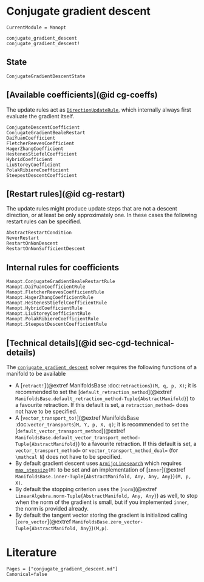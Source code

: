 
# Conjugate gradient descent

```@meta
CurrentModule = Manopt
```

```@docs
conjugate_gradient_descent
conjugate_gradient_descent!
```

## State

```@docs
ConjugateGradientDescentState
```

## [Available coefficients](@id cg-coeffs)

The update rules act as [`DirectionUpdateRule`](@ref), which internally always first evaluate the gradient itself.

```@docs
ConjugateDescentCoefficient
ConjugateGradientBealeRestart
DaiYuanCoefficient
FletcherReevesCoefficient
HagerZhangCoefficient
HestenesStiefelCoefficient
HybridCoefficient
LiuStoreyCoefficient
PolakRibiereCoefficient
SteepestDescentCoefficient
```

## [Restart rules](@id cg-restart)

The update rules might produce update steps that are not a descent direction, or at least
be only approximately one. In these cases the following restart rules can be specified.

```@docs
AbstractRestartCondition
NeverRestart
RestartOnNonDescent
RestartOnNonSufficientDescent
```

## Internal rules for coefficients

```@docs
Manopt.ConjugateGradientBealeRestartRule
Manopt.DaiYuanCoefficientRule
Manopt.FletcherReevesCoefficientRule
Manopt.HagerZhangCoefficientRule
Manopt.HestenesStiefelCoefficientRule
Manopt.HybridCoefficientRule
Manopt.LiuStoreyCoefficientRule
Manopt.PolakRibiereCoefficientRule
Manopt.SteepestDescentCoefficientRule
```

## [Technical details](@id sec-cgd-technical-details)

The [`conjugate_gradient_descent`](@ref) solver requires the following functions of a manifold to be available

* A [`retract!`](@extref ManifoldsBase :doc:`retractions`)`(M, q, p, X)`; it is recommended to set the [`default_retraction_method`](@extref `ManifoldsBase.default_retraction_method-Tuple{AbstractManifold}`) to a favourite retraction. If this default is set, a `retraction_method=` does not have to be specified.
* A [`vector_transport_to!`](@extref ManifoldsBase :doc:`vector_transports`)`M, Y, p, X, q)`; it is recommended to set the [`default_vector_transport_method`](@extref `ManifoldsBase.default_vector_transport_method-Tuple{AbstractManifold}`) to a favourite retraction. If this default is set, a `vector_transport_method=` or `vector_transport_method_dual=` (for ``\mathcal N``) does not have to be specified.
* By default gradient descent uses [`ArmijoLinesearch`](@ref) which requires [`max_stepsize`](@ref)`(M)` to be set and an implementation of [`inner`](@extref `ManifoldsBase.inner-Tuple{AbstractManifold, Any, Any, Any}`)`(M, p, X)`.
* By default the stopping criterion uses the [`norm`](@extref `LinearAlgebra.norm-Tuple{AbstractManifold, Any, Any}`) as well, to stop when the norm of the gradient is small, but if you implemented `inner`, the norm is provided already.
* By default the tangent vector storing the gradient is initialized calling [`zero_vector`](@extref `ManifoldsBase.zero_vector-Tuple{AbstractManifold, Any}`)`(M,p)`.

# Literature

```@bibliography
Pages = ["conjugate_gradient_descent.md"]
Canonical=false
```
